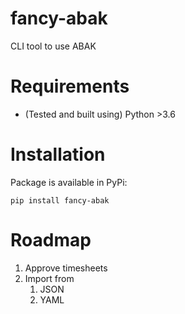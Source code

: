 # fancy-abak
CLI tool to use ABAK

# Requirements
* (Tested and built using) Python >3.6

# Installation
Package is available in PyPi:

`pip install fancy-abak`

# Roadmap
1. Approve timesheets
2. Import from
   1. JSON
   2. YAML